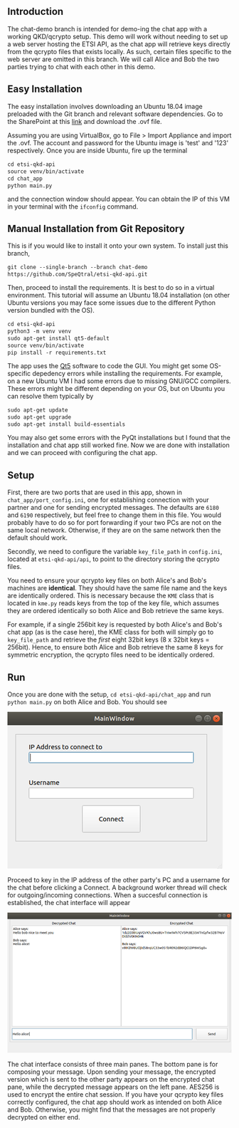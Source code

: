 ## Introduction

The chat-demo branch is intended for demo-ing the chat app with a working QKD/qcrypto setup. This demo will work without needing to set up a web server hosting the ETSI API, as the chat app will retrieve keys directly from the qcrypto files that exists locally. As such, certain files specific to the web server are omitted in this branch. We will call Alice and Bob the two parties trying to chat with each other in this demo. 

## Easy Installation

The easy installation involves downloading an Ubuntu 18.04 image preloaded with the Git branch and relevant software dependencies. Go to the SharePoint at this [link](https://teams.microsoft.com/_#/files/Internship%20projects?threadId=19%3A4b9049ba56274e5da9d68f78c95fde5a%40thread.skype&ctx=channel&context=chat-demo-vm&rootfolder=%252Fsites%252Ftechnical%252FShared%2520Documents%252FInternship%2520projects%252FSenetas%252Fchat-demo-vm) and download the .ovf file.

Assuming you are using VirtualBox, go to File > Import Appliance and import the .ovf. The account and password for the Ubuntu image is 'test' and '123' respectively. Once you are inside Ubuntu, fire up the terminal

```
cd etsi-qkd-api
source venv/bin/activate
cd chat_app
python main.py
```
and the connection window should appear. You can obtain the IP of this VM in your terminal with the ``ifconfig`` command.

## Manual Installation from Git Repository

This is if you would like to install it onto your own system. To install just this branch, 

```
git clone --single-branch --branch chat-demo https://github.com/SpeQtral/etsi-qkd-api.git
```

Then, proceed to install the requirements. It is best to do so in a virtual environment. This tutorial will assume an Ubuntu 18.04 installation (on other Ubuntu versions you may face some issues due to the different Python version bundled with the OS).
```
cd etsi-qkd-api
python3 -m venv venv
sudo apt-get install qt5-default
source venv/bin/activate
pip install -r requirements.txt
```

The app uses the [Qt5](https://www.qt.io) software to code the GUI. You might get some OS-specific depedency errors while installing the requirements. For example, on a new Ubuntu VM I had some errors due to missing GNU/GCC compilers. These errors might be different depending on your OS, but on Ubuntu you can resolve them typically by

```
sudo apt-get update
sudo apt-get upgrade
sudo apt-get install build-essentials
```

You may also get some errors with the PyQt installations but I found that the installation and chat app still worked fine. Now we are done with installation and we can proceed with configuring the chat app. 

## Setup

First, there are two ports that are used in this app, shown in ``chat_app/port_config.ini``, one for establishing connection with your partner and one for sending encrypted messages. The defaults are ``6180`` and ``6190`` respectively, but feel free to change them in this file. You would probably have to do so for port forwarding if your two PCs are not on the same local network. Otherwise, if they are on the same network then the default should work.

Secondly, we need to configure the variable ``key_file_path`` in  ``config.ini``, located at ``etsi-qkd-api/api``, to point to the directory storing the qcrypto files. 

You need to ensure your qcrypto key files on both Alice's and Bob's machines are **identical**. They should have the same file name and the keys are identically ordered. This is necessary because the ``KME`` class that is located in ``kme.py`` reads keys from the top of the key file, which assumes they are ordered identically so both Alice and Bob retrieve the same keys.

For example, if a single 256bit key is requested by both Alice's and Bob's chat app (as is the case here), the KME class for both will simply go to ``key_file_path`` and retrieve the _first_ eight 32bit keys (8 x 32bit keys = 256bit). Hence, to ensure both Alice and Bob retrieve the same 8 keys for symmetric encryption, the qcrypto files need to be identically ordered.

## Run

Once you are done with the setup, ``cd etsi-qkd-api/chat_app`` and run ``python main.py`` on both Alice and Bob. You should see

![connectwindow](/images/connectwindow.png)

Proceed to key in the IP address of the other party's PC and a username for the chat before clicking a Connect. A background worker thread will check for outgoing/incoming connections. When a succesful connection is established, the chat interface will appear

![chattwindow](/images/chatwindow.png)

The chat interface consists of three main panes. The bottom pane is for composing your message. Upon sending your message, the encrypted version which is sent to the other party appears on the encrypted chat pane, while the decrypted message appears on the left pane. AES256 is used to encrypt the entire chat session. If you have your qcrypto key files correctly configured, the chat app should work as intended on both Alice and Bob. Otherwise, you might find that the messages are not properly decrypted on either end. 
